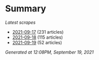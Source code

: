 # Summary
*Latest scrapes*
* [2021-09-17](https://github.com/nuuuwan/news_lk/blob/data/news_lk.2021-09-17.json) (231 articles)
* [2021-09-18](https://github.com/nuuuwan/news_lk/blob/data/news_lk.2021-09-18.json) (115 articles)
* [2021-09-19](https://github.com/nuuuwan/news_lk/blob/data/news_lk.2021-09-19.json) (52 articles)

*Generated at 12:08PM, September 19, 2021*